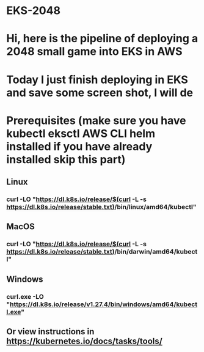 # EKS-2048
# Hi, here is the pipeline of deploying a 2048 small game into EKS in AWS

# Today I just finish deploying in EKS and save some screen shot, I will de


# Prerequisites (make sure you have kubectl eksctl AWS CLI helm installed if you have already installed skip this part)
##  Linux

### curl -LO "https://dl.k8s.io/release/$(curl -L -s https://dl.k8s.io/release/stable.txt)/bin/linux/amd64/kubectl"

## MacOS

### curl -LO "https://dl.k8s.io/release/$(curl -L -s https://dl.k8s.io/release/stable.txt)/bin/darwin/amd64/kubectl"

## Windows

### curl.exe -LO "https://dl.k8s.io/release/v1.27.4/bin/windows/amd64/kubectl.exe"

## Or view instructions in https://kubernetes.io/docs/tasks/tools/


